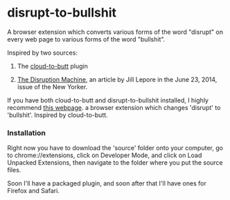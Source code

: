 disrupt-to-bullshit
===================

A browser extension which converts various forms of the word "disrupt" on every web page to various forms of the word "bullshit".

Inspired by two sources:

1. The [cloud-to-butt](https://github.com/hank/cloud-to-butt) plugin

2. [The Disruption Machine](http://www.newyorker.com/reporting/2014/06/23/140623fa_fact_lepore), an article by Jill Lepore in the June 23, 2014, issue of the New Yorker.

If you have both cloud-to-butt and disrupt-to-bullshit installed, I highly recommend [this webpage](http://www.forbes.com/sites/gregsatell/2014/01/05/why-the-cloud-just-might-be-the-most-disruptive-technology-ever/).
a browser extension which changes 'disrupt' to 'bullshit'. Inspired by cloud-to-butt.


### Installation

Right now you have to download the 'source' folder onto your computer, go to chrome://extensions, click on Developer Mode, and click on Load Unpacked Extensions, then navigate to the folder where you put the source files.

Soon I'll have a packaged plugin, and soon after that I'll have ones for Firefox and Safari.
